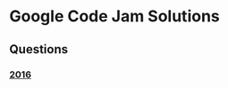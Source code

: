 # Google Code Jam Solutions

## Questions

###  [2016](https://github.com/goke-epapa/GoogleCodeJam/blob/src/me/adegokeobasa/codejam/y2016/README.md)
